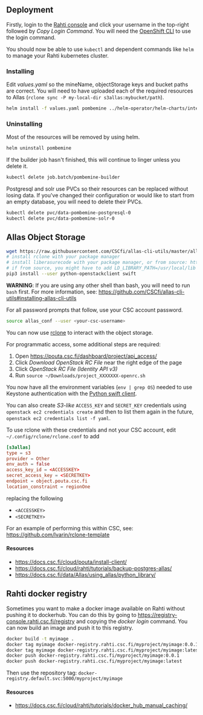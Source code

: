 ## Deployment

Firstly, login to the [Rahti console](https://rahti.csc.fi:8443) and click your username in the top-right followed by *Copy Login Command*. You will need the [OpenShift CLI](https://docs.openshift.com/container-platform/latest/cli_reference/openshift_cli/getting-started-cli.html) to use the login command.

You should now be able to use `kubectl` and dependent commands like `helm` to manage your Rahti kubernetes cluster.

### Installing

Edit *values.yaml* so the mineName, objectStorage keys and bucket paths are correct. You will need to have uploaded each of the required resources to Allas (`rclone sync -P my-local-dir s3allas:mybucket/path`).

```bash
helm install -f values.yaml pombemine ../helm-operator/helm-charts/intermineinstance
```

### Uninstalling

Most of the resources will be removed by using helm.

```bash
helm uninstall pombemine
```

If the builder job hasn't finished, this will continue to linger unless you delete it.

```bash
kubectl delete job.batch/pombemine-builder
```

Postgresql and solr use PVCs so their resources can be replaced without losing data. If you've changed their configuration or would like to start from an empty database, you will need to delete their PVCs.

```bash
kubectl delete pvc/data-pombemine-postgresql-0
kubectl delete pvc/data-pombemine-solr-0
```

## Allas Object Storage

```bash
wget https://raw.githubusercontent.com/CSCfi/allas-cli-utils/master/allas_conf
# install rclone with your package manager
# install liberasurecode with your package manager, or from source: https://github.com/openstack/liberasurecode
# if from source, you might have to add LD_LIBRARY_PATH=/usr/local/lib to the below command.
pip3 install --user python-openstackclient swift
```

**WARNING**: If you are using any other shell than bash, you will need to run `bash` first. For more information, see: https://github.com/CSCfi/allas-cli-utils#installing-allas-cli-utils

For all password prompts that follow, use your CSC account password.

```bash
source allas_conf --user <your-csc-username>
```

You can now use [rclone](https://docs.csc.fi/data/Allas/using_allas/rclone/) to interact with the object storage.

For programmatic access, some additional steps are required:

1. Open https://pouta.csc.fi/dashboard/project/api_access/
1. Click *Download OpenStack RC File* near the right edge of the page
1. Click *OpenStack RC File (Identity API v3)*
1. Run `source ~/Downloads/project_XXXXXXX-openrc.sh`

You now have all the environment variables (`env | grep OS`) needed to use Keystone authentication with the [Python swift client](https://docs.openstack.org/python-swiftclient/newton/client-api.html).

You can also create *S3-like* `ACCESS_KEY` and `SECRET_KEY` credentials using `openstack ec2 credentials create` and then to list them again in the future, `openstack ec2 credentials list -f yaml`.

To use rclone with these credentials and not your CSC account, edit `~/.config/rclone/rclone.conf` to add

```rc
[s3allas]
type = s3
provider = Other
env_auth = false
access_key_id = <ACCESSKEY>
secret_access_key = <SECRETKEY>
endpoint = object.pouta.csc.fi
location_constraint = regionOne
```

replacing the following

- `<ACCESSKEY>`
- `<SECRETKEY>`

For an example of performing this within CSC, see: https://github.com/lvarin/rclone-template

#### Resources
- https://docs.csc.fi/cloud/pouta/install-client/
- https://docs.csc.fi/cloud/rahti/tutorials/backup-postgres-allas/
- https://docs.csc.fi/data/Allas/using_allas/python_library/

## Rahti docker registry

Sometimes you want to make a docker image available on Rahti without pushing it to dockerhub. You can do this by going to https://registry-console.rahti.csc.fi/registry and copying the *docker login* command. You can now build an image and push it to this registry.

```bash
docker build -t myimage .
docker tag myimage docker-registry.rahti.csc.fi/myproject/myimage:0.0.1
docker tag myimage docker-registry.rahti.csc.fi/myproject/myimage:latest
docker push docker-registry.rahti.csc.fi/myproject/myimage:0.0.1
docker push docker-registry.rahti.csc.fi/myproject/myimage:latest
```

Then use the repository tag: `docker-registry.default.svc:5000/myproject/myimage`


#### Resources
- https://docs.csc.fi/cloud/rahti/tutorials/docker_hub_manual_caching/
